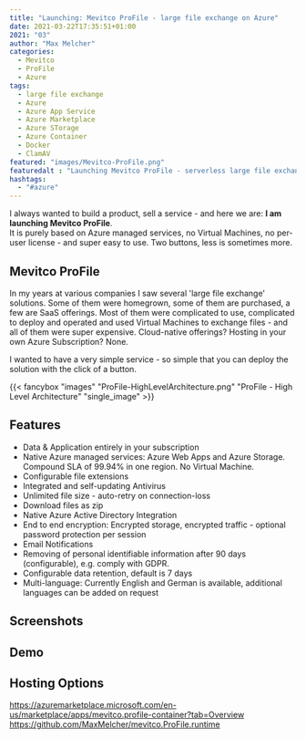 ```yaml
---
title: "Launching: Mevitco ProFile - large file exchange on Azure"
date: 2021-03-22T17:35:51+01:00
2021: "03"
author: "Max Melcher"
categories:
  - Mevitco
  - ProFile
  - Azure
tags:
  - large file exchange
  - Azure
  - Azure App Service
  - Azure Marketplace
  - Azure STorage
  - Azure Container
  - Docker
  - ClamAV
featured: "images/Mevitco-ProFile.png"
featuredalt : "Launching Mevitco ProFile - serverless large file exchange on Azure"
hashtags: 
  - "#azure"
---
```


I always wanted to build a product, sell a service - and here we are: **I am launching Mevitco ProFile**.  
It is purely based on Azure managed services, no Virtual Machines, no per-user license - and super easy to use. Two buttons, less is sometimes more.

## Mevitco ProFile

In my years at various companies I saw several 'large file exchange' solutions. Some of them were homegrown, some of them are purchased, a few are SaaS offerings. Most of them were complicated to use, complicated to deploy and operated and used Virtual Machines to exchange files - and all of them were super expensive. Cloud-native offerings? Hosting in your own Azure Subscription? None. 

I wanted to have a very simple service - so simple that you can deploy the solution with the click of a button.

{{< fancybox "images" "ProFile-HighLevelArchitecture.png" "ProFile - High Level Architecture" "single_image" >}}

## Features

* Data & Application entirely in your subscription
* Native Azure managed services: Azure Web Apps and Azure Storage. Compound SLA of 99.94% in one region. No Virtual Machine.
* Configurable file extensions
* Integrated and self-updating Antivirus
* Unlimited file size - auto-retry on connection-loss
* Download files as zip
* Native Azure Active Directory Integration
* End to end encryption: Encrypted storage, encrypted traffic - optional password protection per session
* Email Notifications
* Removing of personal identifiable information after 90 days (configurable), e.g. comply with GDPR.
* Configurable data retention, default is 7 days
* Multi-language: Currently English and German is available, additional languages can be added on request

## Screenshots

## Demo

## Hosting Options

https://azuremarketplace.microsoft.com/en-us/marketplace/apps/mevitco.profile-container?tab=Overview
https://github.com/MaxMelcher/mevitco.ProFile.runtime
